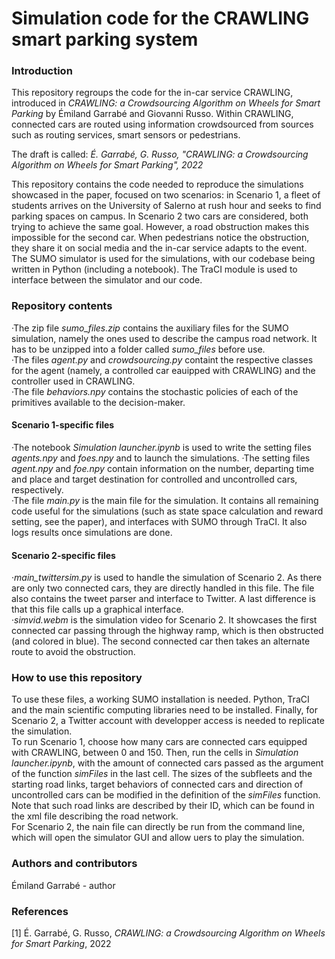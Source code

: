 # Simulation code for the CRAWLING smart parking system

### Introduction

This repository regroups the code for the in-car service CRAWLING, introduced in _CRAWLING: a Crowdsourcing Algorithm on Wheels for Smart Parking_ by Émiland Garrabé and Giovanni Russo. Within CRAWLING, connected cars are routed using information crowdsourced from sources such as routing services, smart sensors or pedestrians.

The draft is called:
_É. Garrabé, G. Russo, "CRAWLING: a Crowdsourcing Algorithm on Wheels for Smart Parking", 2022_

This repository contains the code needed to reproduce the simulations showcased in the paper, focused on two scenarios: in Scenario $1$, a fleet of students arrives on the University of Salerno at rush hour and seeks to find parking spaces on campus. In Scenario $2$ two cars are considered, both trying to achieve the same goal. However, a road obstruction makes this impossible for the second car. When pedestrians notice the obstruction, they share it on social media and the in-car service adapts to the event.\
The SUMO simulator is used for the simulations, with our codebase being written in Python (including a notebook). The TraCI module is used to interface between the simulator and our code.

### Repository contents
·The zip file _sumo\_files.zip_ contains the auxiliary files for the SUMO simulation, namely the ones used to describe the campus road network. It has to be unzipped into a folder called _sumo\_files_ before use.\
·The files _agent.py_ and _crowdsourcing.py_ containt the respective classes for the agent (namely, a controlled car eauipped with CRAWLING) and the controller used in CRAWLING.\
·The file _behaviors.npy_ contains the stochastic policies of each of the primitives available to the decision-maker.
#### Scenario $1$-specific files
·The notebook _Simulation launcher.ipynb_ is used to write the setting files _agents.npy_ and _foes.npy_ and to launch the simulations.
·The setting files _agent.npy_ and _foe.npy_ contain information on the number, departing time and place and target destination for controlled and uncontrolled cars, respectively.\
·The file _main.py_ is the main file for the simulation. It contains all remaining code useful for the simulations (such as state space calculation and reward setting, see the paper), and interfaces with SUMO through TraCI. It also logs results once simulations are done.
#### Scenario $2$-specific files
·_main_twittersim.py_ is used to handle the simulation of Scenario $2$. As there are only two connected cars, they are directly handled in this file. The file also contains the tweet parser and interface to Twitter. A last difference is that this file calls up a graphical interface.\
·_simvid.webm_ is the simulation video for Scenario $2$. It showcases the first connected car passing through the highway ramp, which is then obstructed (and colored in blue). The second connected car then takes an alternate route to avoid the obstruction.

### How to use this repository
To use these files, a working SUMO installation is needed. Python, TraCI and the main scientific computing libraries need to be installed. Finally, for Scenario $2$, a Twitter account with developper access is needed to replicate the simulation.\
To run Scenario $1$, choose how many cars are connected cars equipped with CRAWLING, between $0$ and $150$. Then, run the cells in _Simulation launcher.ipynb_, with the amount of connected cars passed as the argument of the function _simFiles_ in the last cell. The sizes of the subfleets and the starting road links, target behaviors of connected cars and direction of uncontrolled cars can be modified in the definition of the _simFiles_ function. Note that such road links are described by their ID, which can be found in the xml file describing the road network.\
For Scenario $2$, the nain file can directly be run from the command line, which will open the simulator GUI and allow uers to play the simulation.

### Authors and contributors
Émiland Garrabé - author

### References
[1] É. Garrabé, G. Russo, _CRAWLING: a Crowdsourcing Algorithm on Wheels for Smart Parking_, 2022
